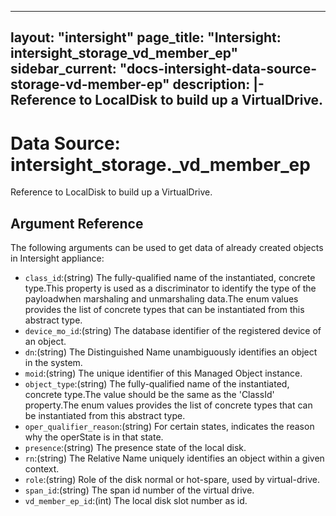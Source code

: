 
---
layout: "intersight"
page_title: "Intersight: intersight_storage_vd_member_ep"
sidebar_current: "docs-intersight-data-source-storage-vd-member-ep"
description: |-
Reference to LocalDisk to build up a VirtualDrive.
---

# Data Source: intersight_storage._vd_member_ep
Reference to LocalDisk to build up a VirtualDrive.
## Argument Reference
The following arguments can be used to get data of already created objects in Intersight appliance:
* `class_id`:(string) The fully-qualified name of the instantiated, concrete type.This property is used as a discriminator to identify the type of the payloadwhen marshaling and unmarshaling data.The enum values provides the list of concrete types that can be instantiated from this abstract type. 
* `device_mo_id`:(string) The database identifier of the registered device of an object. 
* `dn`:(string) The Distinguished Name unambiguously identifies an object in the system. 
* `moid`:(string) The unique identifier of this Managed Object instance. 
* `object_type`:(string) The fully-qualified name of the instantiated, concrete type.The value should be the same as the 'ClassId' property.The enum values provides the list of concrete types that can be instantiated from this abstract type. 
* `oper_qualifier_reason`:(string) For certain states, indicates the reason why the operState is in that state. 
* `presence`:(string) The presence state of the local disk. 
* `rn`:(string) The Relative Name uniquely identifies an object within a given context. 
* `role`:(string) Role of the disk normal or hot-spare, used by virtual-drive. 
* `span_id`:(string) The span id number of the virtual drive. 
* `vd_member_ep_id`:(int) The local disk slot number as id. 
